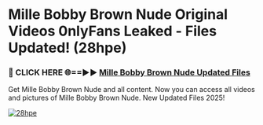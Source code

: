 # Mille Bobby Brown Nude Original Videos 0nlyFans Leaked - Files Updated! (28hpe)

<h3>🔴 CLICK HERE 🌐==►► <a href="https://tinyurl.com/4seja8ks" rel="nofollow">Mille Bobby Brown Nude Updated Files</a></h3>

Get Mille Bobby Brown Nude and all content. Now you can access all videos and pictures of Mille Bobby Brown Nude. New Updated Files 2025!

[![28hpe](https://i.imgur.com/EWjZXRe.gif)](https://tinyurl.com/4seja8ks)
